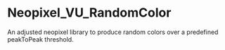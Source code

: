 # Neopixel_VU_RandomColor
An adjusted neopixel library to produce random colors over a predefined peakToPeak threshold.
